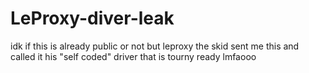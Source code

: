 # LeProxy-diver-leak
idk if this is already public or not but leproxy the skid sent me this and called it his "self coded" driver that is tourny ready lmfaooo
